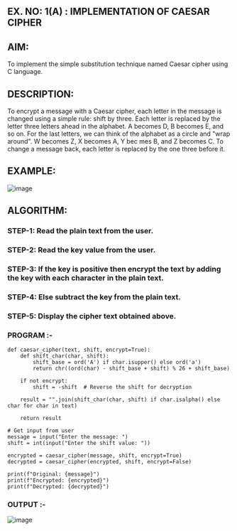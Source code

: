 ## EX. NO: 1(A) : IMPLEMENTATION OF CAESAR CIPHER
 

## AIM:

To implement the simple substitution technique named Caesar cipher using C language.

## DESCRIPTION:

To encrypt a message with a Caesar cipher, each letter in the message is changed using a simple rule: shift by three. Each letter is replaced by the letter three letters ahead in the alphabet. A becomes D, B becomes E, and so on. For the last letters, we can think of the
alphabet as a circle and "wrap around". W becomes Z, X becomes A, Y bec mes B, and Z
becomes C. To change a message back, each letter is replaced by the one three before it.

## EXAMPLE:



![image](https://github.com/Hemamanigandan/CNS/assets/149653568/eb9c6c43-8c80-4cdd-b9d4-91705a311c79)


## ALGORITHM:

### STEP-1: Read the plain text from the user.
### STEP-2: Read the key value from the user.
### STEP-3: If the key is positive then encrypt the text by adding the key with each character in the plain text.
### STEP-4: Else subtract the key from the plain text.
### STEP-5: Display the cipher text obtained above.


### PROGRAM :-
```
def caesar_cipher(text, shift, encrypt=True):
    def shift_char(char, shift):
        shift_base = ord('A') if char.isupper() else ord('a')
        return chr((ord(char) - shift_base + shift) % 26 + shift_base)
    
    if not encrypt:
        shift = -shift  # Reverse the shift for decryption
    
    result = "".join(shift_char(char, shift) if char.isalpha() else char for char in text)
    
    return result

# Get input from user
message = input("Enter the message: ")
shift = int(input("Enter the shift value: "))

encrypted = caesar_cipher(message, shift, encrypt=True)
decrypted = caesar_cipher(encrypted, shift, encrypt=False)

print(f"Original: {message}")
print(f"Encrypted: {encrypted}")
print(f"Decrypted: {decrypted}")
```




### OUTPUT :-

![image](https://github.com/user-attachments/assets/b0e9f20c-2961-4de5-bff1-814d705f6f20)

